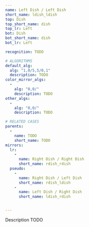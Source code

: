 ```yaml
---
name: Left Dish / Left Dish
short_name: ldish_ldish
top: Dish
top_short_name: dish
top_lr: Left
bot: Dish
bot_short_name: dish
bot_lr: Left

recognition: TODO

# ALGORITHMS
default_alg:
  alg: "1,0/5,5/0,1"
  description: TODO
color_mirror_algs:
  -
    alg: "0,0/"
    description: TODO
other_algs:
  -
    alg: "0,0/"
    description: TODO

# RELATED CASES
parents:
  -
    name: TODO
    short_name: TODO
mirrors:
  lr:
    -
      name: Right Dish / Right Dish
      short_name: rdish_rdish
  pseudo:
    -
      name: Right Dish / Left Dish
      short_name: rdish_ldish
    -
      name: Left Dish / Right Dish
      short_name: ldish_rdish


---
```


Description TODO

